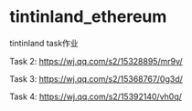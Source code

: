 # tintinland_ethereum
tintinland task作业

Task 2: https://wj.qq.com/s2/15328895/mr9v/

Task 3: https://wj.qq.com/s2/15368767/0g3d/

Task 4: https://wj.qq.com/s2/15392140/vh0q/
